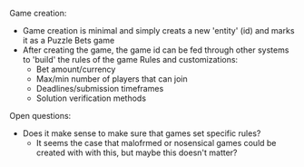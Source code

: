 Game creation:

- Game creation is minimal and simply creats a new 'entity' (id) and marks it as a Puzzle Bets game
- After creating the game, the game id can be fed through other systems to 'build' the rules of the game
  Rules and customizations:
  - Bet amount/currency
  - Max/min number of players that can join
  - Deadlines/submission timeframes
  - Solution verification methods

Open questions:

- Does it make sense to make sure that games set specific rules?
  - It seems the case that malofrmed or nosensical games could be created with with this, but maybe this doesn't matter?
